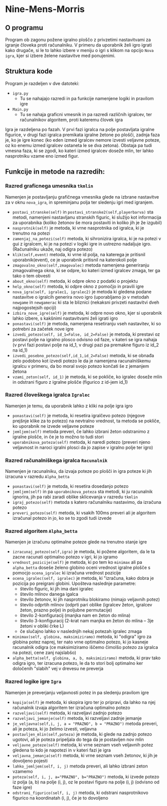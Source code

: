 ﻿# Nine-Mens-Morris

## O programu

Program ob zagonu požene igralno ploščo z privzetimi nastavitvami za igranje človeka proti računalniku.
V primeru da uporabnik želi igro igrati kako drugače, si le to lahko izbere v meniju o igri s klikom na opcijo `Nova igra`, kjer si izbere želene nastavitve med ponujenimi.

## Struktura kode

Program je razdeljen v dve datoteki:
* `igra.py`
    * Tu se nahajajo razredi in pa funkcije namenjene logiki in pravilom igre
* `Main.py`
    * Tu se nahaja graficni vmesnik in pa razredi različnih igralcev, ter računalnikov algoritem, proti kateremu človek igra
    
Igra je razdeljena po fazah. V prvi fazi igralca na polje postavljata igralne figurice, v drugi fazi igralca premikata igralne žetone po plošči, zadnja faza je, ko je igre konec (ko eden izmed igralcev nemore izvesti veljavne poteze, oz ko enemu izmed igralcev ostaneta le se dva zetona). Obstaja pa tudi vmesna faza, ki se zgodi, ko kateri izmed igralcev doseže mlin, ter lahko nasprotniku vzame eno izmed figur.
    
## Funkcije in metode na razredih:

### Razred graficnega umesnika `tkmlin`

Namenjen je postavljanju grafičnega vmesnika glede na izbrane nastavitve za v oknu `nova_igra`, in spreminjanu polja ter sledenju igri med igranjem.

* `postavi_stranske(self)` in `postavi_stranske2(self,playerbarva)` sta metodi, namenjeni nastavljanu stranskih figuric, ki služijo kot informacija za uporabnika (koliko žetonov še mora postaviti in koliko jih je že izgubil)
* `nasprotnik(self)` je metoda, ki vrne nasprotnika od igralca, ki je trenutno na potezi
* `zamenjaj_na_potezi(self)` metoda, ki sihronizira igralca, ki je na potezi v gui z igralcem, ki je na potezi v logiki igre in ustrezno nadaljuje igro. (Računalniku ukaže, naj odigra potezo)
* `klik(self,event)` metoda, ki vrne id polja, na katerega je pritisnil uporabnik(event), ce je uporabnik pritisnil na katerokoli polje
* `zmagovalno_okno(self,zmagovalec)` metoda namenjena generiranju zmagovalnega okna, ki se odpre, ko kateri izmed igralcev zmaga, ter ga tako o tem obvesti
* `about_okno(self)` metoda, ki odpre okno z podatki o projektu
* `help_okno(self)` metoda, ki odpre okno z pomočjo in pravili igre
* `nova_igra(self, igralec1, igralec2)` je metoda ki gledena podane nastavitve o igralcih generira novo igro (uporabljamo jo v metodah `newgame` in `newgamerac` ki sta le bliznici (nekaksni privzeti nastavitvi dveh najpogostejsih opciji)
* `izbira_nove_igre(self)` je metoda, ki odpre novo okno, kjer si uporabnik lahko izbere, s kakšnimi nastavitvami želi igrati igro
* `ponastavi(self)` je metoda, namenjena resetiranju vseh nastavitev, ki so potrebni za začetek nove igre
* `izvedi_potezo(self, id_1=False, id_2=False)` je metoda, ki prestavi oz postavi polje na igralno plosco odvisno od faze, v kateri se igra nahaja (v prvi fazi postavi polje na id_1, v drugi pazi pa premakne figuro iz id_2 na id_1)
* `izvedi_posebno_potezo(self,id_1,id_2=False)` metoda, ki se obnađa zelo podobno kot izvedi potezo le da je namenjena racunalniškemu igralcu v primeru, da bo moral svojo potezo končati še z jemanjem žetona
* `vzami_zeton(self, id_1)` je metoda, ki se pokliče, ko igralec doseže mlin in odstrani figuro z igralne plošče (figurico z id-jem id_1)

### Razred človeškega igralca `Igralec`

Namenjen je temu, da uporabnik lahko z kliki na polje igra igro

* `ponastavi(self)` je metoda, ki resetira igralčevo potezo (njegove prejšnje klike za to potezo) na nevtralno vrednost, ta metoda se pokliče, ko uporabnik ne izvede veljavne poteze
* `jemljem(self)` metoda preveri, če lahko izbrani žeton odstranimo z igralne plošče, in če je to možno to tudi stori
* `uporabnikova_poteza(self)` metoda, ki naredi potezo (preveri njeno veljavnost in naroci igralni plosci da jo zapise v igralno polje ter igro)

### Razred računalniškega igralca `Racunalnik`

Namenjen je racunalniku, da izvaja poteze po plošči in igra poteze ki jih izracuna v razredu `Alpha_betta`

* `ponastavi(self)` je metoda, ki resetira dosedanjo potezo
* `jemljem(self)` in pa `uporabnikova_poteza` sta metodi, ki ju racunalnik ignorira, jih pa rabi zaradi oblike sklicevanja v razredu `tkmlin`
* `igraj_potezo(self)` metoda s katero računalniku nastavimo, da izračuna potezo
* `preveri_potezo(self)` metoda, ki vsakih 100ms preveri ali je algoritem izračunal potezo in jo, ko se to zgodi tudi izvede

### Razred algoritem `Alpha_betta`

Namenjen je izračunu optimalne poteze glede na trenutno stanje igre

* `izracunaj_potezo(self,igra)` je metoda, ki požene algoritem, da le ta zacne racunati optimalno potezo v igri, ki jo igramo
* `vrednost_pozicije(self)` je metoda, ki po tem ko `minimax` ali pa `alpha_betta` doseše želeno globino oceni vrednost igralne plošče s pomocjo `ocena_igralec` ki izračuna vrednost pozicije  
* `ocena_igralec(self, igralec)` je metoda, ki "izračuna, kako dobra je pozicija po preigrani globini. Upošteva naslednje parametre:
    * število figuric, ki jih ima dani igralec
    * število mlinov danega igalca
    * število žetonov, ki jih nasprotniku blokiramo (nimajo veljavnih potez)
    * število odprtih mlinov (odprti pari oblike (igralcev žeton, igralcev žeton, prazno polje) in poljubne permutacije)
    * število 2-konfiguracij (manjka nam en žeton do mlina)
    * število 3-konfiguracij (2-krat nam manjka en žeton do mlina – 3je žetoni v obliki črke L)
    * če slučajno lahko v naslednjih nekaj potezah igralec zmaga
* `minimax(self, globina, maksimiziramo)` metoda, ki "odigra" igro za globina potez naprej, ter nato vrne optimalno potezo, ki jo kasneje racunalnik odigra (ce maksimiziramo iščemo čimolšo potezo za igralca na potezi, cene zanj najslabšo)
* `alpha_betta(self, globina, a, b, maksimiziramo)`  metoda, ki prav tako odigra igro, ter izracuna potezo, le da to stori bolj optimalno ker določenih "slabih" vej v drevesu ne preverja

### Razred logike igre `Igra`

Namenjen je preverjanju veljavnosti potez in pa sledenju pravilom igre

* `kopija(self)` je metoda, ki skopira igro ter jo pripravi, da lahko na njej računalnik izvaja algoritem ter izračuna optimalno potezo
* `razveljavi(self)` metoda, ki razveljavi zadnjo potezo
* `razveljavi_jemanje(self)` metoda, ki razveljavi zadnje jemanje
* `je_veljavna(self,i, j, a = "PRAZNO", b = "PRAZNO")` metoda preveri, ali je poteza, ki jo želimo izvesti, veljavna 
* `postavljen_mlin(self,poteza)` je metoda, ki glede na zadnjo potezo ugotovi, ali je poteza pripeljala do tega da je postavljen nov mlin
* `veljavne_poteze(self)` metoda, ki vrne seznam vseh veljavnih potez gledena to kdo je napotezi in v kateri fazi je igra
* `veljavna_jemanja(self)` metoda, ki vrne seznam vseh žetonov, ki jih je dovoljeno pojesti
* `lahko_jemljem(self, i, j)` metoda preveri, ali lahko izbrani zeton vzamemo
* `poteza(self, i, j, a="PRAZNO", b="PRAZNO")` metoda, ki izvede potezo iz polja (a, b) na polje (i, j), oz le postavi figuro na polje (i, j) (odvisno od faze igre)
* `odstrani_figurico(self, i, j)` metoda, ki odstrani nasprotnikovo figurico na koordinatah (i, j), če je to dovoljeno
